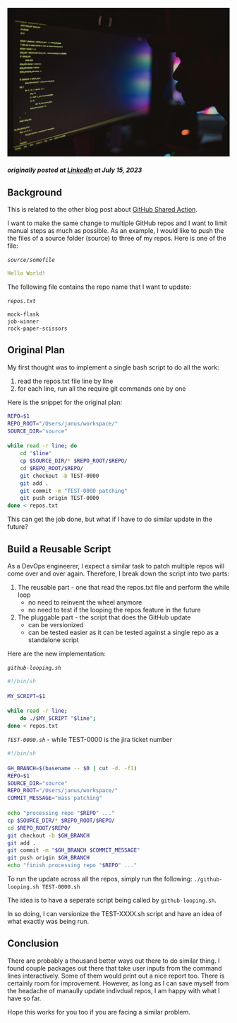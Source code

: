 ![Servers](../../assets/tech-blog/devops/github-multi-repo-update/pexels-alberlan-barros-16018144.jpg)

##### originally posted at [LinkedIn](https://www.linkedin.com/pulse/github-multi-repos-update-janus-chung) at July 15, 2023

## Background

This is related to the other blog post about [GitHub Shared Action](./github-shared-action.md).

I want to make the same change to multiple GitHub repos and I want to limit manual steps as much as possible. As an example, I would like to push the the files of a source folder (source) to three of my repos. Here is one of the file:

_`source/somefile`_
``` yaml
Hello World!
```

The following file contains the repo name that I want to update:

_`repos.txt`_

```
mock-flask
job-winner
rock-paper-scissors
```

## Original Plan

My first thought was to implement a single bash script to do all the work:

1. read the repos.txt file line by line
1. for each line, run all the require git commands one by one

Here is the snippet for the original plan:

``` bash
REPO=$1
REPO_ROOT="/Users/janus/workspace/"
SOURCE_DIR="source"

while read -r line; do
    cd "$line"
    cp $SOURCE_DIR/* $REPO_ROOT/$REPO/
    cd $REPO_ROOT/$REPO/
    git checkout -b TEST-0000
    git add .
    git commit -m "TEST-0000 patching"
    git push origin TEST-0000
done < repos.txt

```

This can get the job done, but what if I have to do similar update in the future?


## Build a Reusable Script

As a DevOps engineerer, I expect a similar task to patch multiple repos will come over and over again. Therefore, I break down the script into two parts:

1. The reusable part - one that read the repos.txt file and perform the while loop
    - no need to reinvent the wheel anymore
    - no need to test if the looping the repos feature in the future
1. The pluggable part - the script that does the GitHub update
    - can be versionized
    - can be tested easier as it can be tested against a single repo as a standalone script

Here are the new implementation:

_`github-looping.sh`_
``` bash
#!/bin/sh

MY_SCRIPT=$1

while read -r line; 
    do ./$MY_SCRIPT "$line"; 
done < repos.txt
```

_`TEST-0000.sh`_ - while TEST-0000 is the jira ticket number
``` bash
#!/bin/sh

GH_BRANCH=$(basename -- $0 | cut -d. -f1)
REPO=$1
SOURCE_DIR="source"
REPO_ROOT="/Users/janus/workspace/"
COMMIT_MESSAGE="mass patching"

echo "processing repo "$REPO" ..."
cp $SOURCE_DIR/* $REPO_ROOT/$REPO/
cd $REPO_ROOT/$REPO/
git checkout -b $GH_BRANCH
git add .
git commit -m "$GH_BRANCH $COMMIT_MESSAGE"
git push origin $GH_BRANCH
echo "finish processing repo "$REPO" ..."
```

To run the update across all the repos, simply run the following:
`./github-looping.sh TEST-0000.sh`

The idea is to have a seperate script being called by `github-looping.sh`. 

In so doing, I can versionize the TEST-XXXX.sh script and have an idea of what exactly was being run.


## Conclusion

There are probably a thousand better ways out there to do similar thing. I found couple packages out there that take user inputs from the command lines interactively. Some of them would print out a nice report too. There is certainly room for improvement. However, as long as I can save myself from the headache of manaully update indivdual repos, I am happy with what I have so far.

Hope this works for you too if you are facing a similar problem.